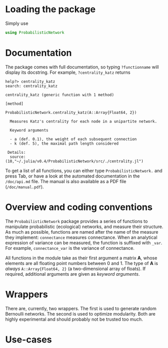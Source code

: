 # Loading the package

Simply use

``` julia
using ProbabilisticNetwork
```

# Documentation

The package comes with full documentation, so typing `?functionname` will
display its docstring. For example, `?centrality_katz` returns

```
help?> centrality_katz
search: centrality_katz

centrality_katz (generic function with 1 method)

[method]

ProbabilisticNetwork.centrality_katz(A::Array{Float64, 2})

  Measures Katz's centrality for each node in a unipartite network.

  Keyword arguments

  - a (def. 0.1), the weight of each subsequent connection
  - k (def. 5), the maximal path length considered

 Details:
  source: (10,"~/.julia/v0.4/ProbabilisticNetwork/src/./centrality.jl")
```

To get a list of all functions, you can either type `ProbabilisticNetwork.` and
press Tab, or have a look at the automated documentation in the `/doc/api.md`
file. The manual is also available as a PDF file (`/doc/manual.pdf`).

# Overview and coding conventions

The `ProbabilisticNetwork` package provides a series of functions to manipulate
probabilistic (ecological) networks, and measure their structure. As much as
possible, functions are named after the name of the measure they implement:
`connectance` measures connectance. When an analytical expression of variance
can be measured, the function is suffixed with `_var`. For example,
`connectance_var` is the variance of connectance.

All functions in the module take as their first argument a matrix **A**, whose
elements are all floating point numbers between 0 and 1. The type of **A** is
*always* `A::Array{Float64, 2}` (a two-dimensional array of floats). If
required, additional arguments are given as *keyword arguments*.

# Wrappers

There are, currently, two wrappers. The first is used to generate random
Bernoulli networks. The second is used to optimize modularity. Both are highly
experimental and should probably not be trusted too much.

# Use-cases
